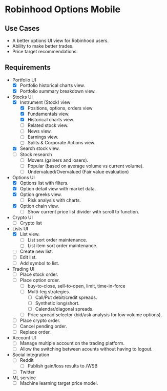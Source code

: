# Robinhood Options Mobile

## Use Cases
- A better options UI view for Robinhood users.
- Ability to make better trades.
- Price target recommendations. 

## Requirements
- Portfolio UI
  - [x] Portfolio historical charts view.
  - [x] Portfolio summary breakdown view.
- Stocks UI
  - [x] Instrument (Stock) view
    - [x] Positions, options, orders view
    - [x] Fundamentals view.
    - [x] Historical charts view.
    - [ ] Related stock view.
    - [ ] News view.
    - [ ] Earnings view.
    - [ ] Splits & Corporate Actions view.
  - [x] Search stock view.
  - [ ] Stock research
    - [ ] Movers (gainers and losers).
    - [ ] Popular (based on average volume vs current volume).
    - [ ] Undervalued/Overvalued (Fair value evaluation)
- Options UI
  - [x] Options list with filters.
  - [x] Option detail view with market data.
  - [x] Option greeks view.
    - [ ] Risk analysis with charts.
  - [x] Option chain view.
    - [ ] Show current price list divider with scroll to function.
- Crypto UI
  - [ ] Crypto list
- Lists UI
  - [x] List view.
    - [ ] List sort order maintenance.
    - [ ] List item sort order maintenance.
  - [ ] Create new list.
  - [ ] Edit list.
  - [ ] Add symbol to list.
- Trading UI
  - [ ] Place stock order.
  - [ ] Place option order.
    - [ ] buy-to-close, sell-to-open, limit, time-in-force
    - [ ] Multi-leg strategies.
      - [ ] Call/Put debit/credit spreads.
      - [ ] Synthetic long/short.
      - [ ] Calendar/diagonal spreads.
    - [ ] Price spread selector (bid/ask analysis for low volume options).
  - [ ] Place crypto order.
  - [ ] Cancel pending order.
  - [ ] Replace order.
- Account UI
  - [ ] Manage multiple account on the trading platform.
  - [ ] Allow the switching between acounts without having to logout.
- Social integration
  - [ ] Reddit
    - [ ] Publish gain/loss results to /WSB
  - [ ] Twitter
- ML service
  - [ ] Machine learning target price model.
